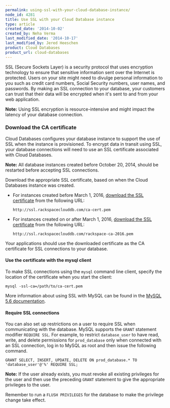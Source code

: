 ```yaml
---
permalink: using-ssl-with-your-cloud-database-instance/
node_id: 4281
title: Use SSL with your Cloud Database instance
type: article
created_date: '2014-10-02'
created_by: Neha Verma
last_modified_date: '2014-10-17'
last_modified_by: Jered Heeschen
product: Cloud Databases
product_url: cloud-databases
---
```


SSL (Secure Sockets Layer) is a security protocol that uses encryption
technology to ensure that sensitive information sent over the Internet
is protected. Users on your site might need to divulge personal
information to you such as credit card numbers, Social Security numbers,
user names, and passwords. By making an SSL connection to your database,
your customers can trust that their data will be encrypted when it's
sent to and from your web application.

**Note:** Using SSL encryption is resource-intensive and might impact
the latency of your database connection.

### Download the CA certificate

Cloud Databases configures your database instance to support the use of
SSL when the instance is provisioned. To encrypt data in transit using
SSL, your database connections will need to use an SSL certificate
associated with Cloud Databases.

**Note:** All database instances created before October 20, 2014, should
be restarted before accepting SSL connections.

Download the appropriate SSL certificate, based on when the Cloud Databases instance was created.

-   For instances created before March 1, 2016, [download the SSL
certificate](http://ssl.rackspaceclouddb.com/ca-cert.pem) from the
following URL:

    `http://ssl.rackspaceclouddb.com/ca-cert.pem`
    
-   For instances created on or after March 1, 2016, [download the SSL
certificate](http://ssl.rackspaceclouddb.com/rackspace-ca-2016.pem) from the
following URL:

    `http://ssl.rackspaceclouddb.com/rackspace-ca-2016.pem`

Your applications should use the downloaded certificate as the CA
certificate for SSL connections to your database.

#### Use the certificate with the mysql client

To make SSL connections using the `mysql` command line client, specify
the location of the certificate when you start the client:

    mysql -ssl-ca=/path/to/ca-cert.pem

More information about using SSL with MySQL can be found in the [MySQL
5.6
documentation](http://dev.mysql.com/doc/refman/5.6/en/using-ssl-connections.html).

#### Require SSL connections

You can also set up restrictions on a user to require SSL when
communicating with the database. MySQL supports the `GRANT` statement
modifier `REQUIRE SSL`. For example, to restrict `database_user` to have
read, write, and delete permissions for `prod_database` only when
connected with an SSL connection, log in to MySQL as root and then issue
the following command.

    GRANT SELECT, INSERT, UPDATE, DELETE ON prod_database.* TO 'database_user'@'%' REQUIRE SSL;

**Note:** If the user already exists, you must revoke all existing
privileges for the user and then use the preceding `GRANT` statement to
give the appropriate privileges to the user.

Remember to run a `FLUSH PRIVILEGES` for the database to make the
privilege change take effect.
